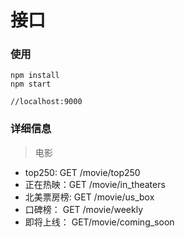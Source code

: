 # 接口

### 使用
```
npm install
npm start

//localhost:9000
```

### 详细信息

> 电影
* top250: GET /movie/top250
* 正在热映：GET /movie/in_theaters
* 北美票房榜: GET /movie/us_box
* 口碑榜： GET /movie/weekly
* 即将上线： GET/movie/coming_soon